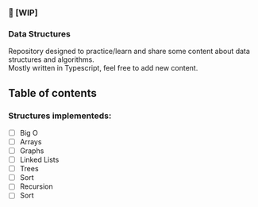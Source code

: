 ### 🛑 [WIP]
### Data Structures

Repository designed to practice/learn and share some content about data structures and algorithms. <br>
Mostly written in Typescript, feel free to add new content.

## Table of contents
### Structures implementeds:

- [ ] Big O
- [ ] Arrays
- [ ] Graphs
- [ ] Linked Lists
- [ ] Trees
- [ ] Sort
- [ ] Recursion
- [ ] Sort

